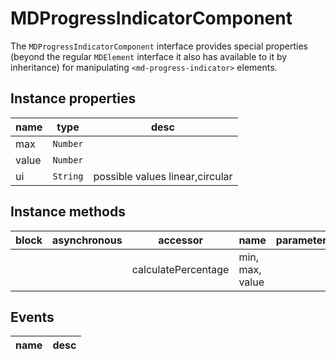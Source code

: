 # MDProgressIndicatorComponent
The `MDProgressIndicatorComponent` interface provides special properties (beyond the regular `MDElement` interface it also has available to it by inheritance) for manipulating `<md-progress-indicator>` elements.

## Instance properties

name|type|desc
---|---|---
max|`Number`|
value|`Number`|
ui|`String`|possible values linear,circular

## Instance methods

block| asynchronous | accessor| name| parameters
---| --- | ---| ---| ---
|  | | calculatePercentage| min, max, value

## Events

name|desc
---|---
